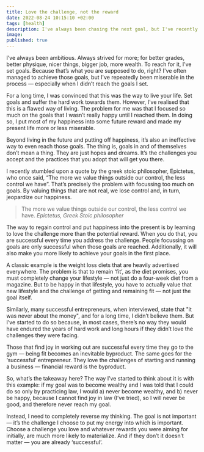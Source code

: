 ```yaml
---
title: Love the challenge, not the reward
date: 2022-08-24 10:15:10 +02:00
tags: [health]
description: I've always been chasing the next goal, but I've recently found that it's a flawed way of living. Instead, you need to find value in the challenges that might get you there.
image:
published: true
---
```


I’ve always been ambitious. Always strived for more; for better grades, better physique, nicer things, bigger job, more wealth. To reach for it, I’ve set goals. Because that’s what you are supposed to do, right? I've often managed to achieve those goals, but I've repeatedly been miserable in the process — especially when I didn’t reach the goals I set.

For a long time, I was convinced that this was the way to live your life. Set goals and suffer the hard work towards them. However, I’ve realised that this is a flawed way of living. The problem for me was that I focused so much on the goals that I wasn’t really happy until I reached them. In doing so, I put most of my happiness into some future reward and made my present life more or less miserable.

Beyond living in the future and putting off happiness, it’s also an ineffective way to even reach those goals. The thing is, goals in and of themselves don’t mean a thing. They are just hopes and dreams. It’s the challenges you accept and the practices that you adopt that will get you there.

I recently stumbled upon a quote by the greek stoic philosopher, Epictetus, who once said, “The more we value things outside our control, the less control we have”. That’s precisely the problem with focussing too much on goals. By valuing things that are not real, we lose control and, in turn, jeopardize our happiness.

> The more we value things outside our control, the less control we have.
> <cite>Epictetus, Greek Stoic philosopher</cite>

The way to regain control and put happiness into the present is by learning to love the challenge more than the potential reward. When you do that, you are successful every time you address the challenge. People focussing on goals are only successful when those goals are reached. Additionally, it will also make you more likely to achieve your goals in the first place.

A classic example is the weight loss diets that are heavily advertised everywhere. The problem is that to remain ‘fit’, as the diet promises, you must completely change your lifestyle — not just do a four-week diet from a magazine. But to be happy in that lifestyle, you have to actually value that new lifestyle and the challenge of getting and remaining fit — not just the goal itself.

Similarly, many successful entrepreneurs, when interviewed, state that "it was never about the money", and for a long time, I didn’t believe them. But I’ve started to do so because, in most cases, there’s no way they would have endured the years of hard work and long hours if they didn’t love the challenges they were facing. 

Those that find joy in working out are successful every time they go to the gym — being fit becomes an inevitable byproduct. The same goes for the ‘successful’ entrepreneur. They love the challenges of starting and running a business — financial reward is the byproduct.

So, what’s the takeaway here? The way I’ve started to think about it is with this example: if my goal was to become wealthy and I was told that I could do so only by practicing law, I would a) never become wealthy, and b) never be happy, because I cannot find joy in law (I’ve tried), so I will never be good, and therefore never reach my goal. 

Instead, I need to completely reverse my thinking. The goal is not important — it’s the challenge I choose to put my energy into which is important. Choose a challenge you love and whatever rewards you were aiming for initially, are much more likely to materialize. And if they don’t it doesn’t matter — you are already ‘successful’.